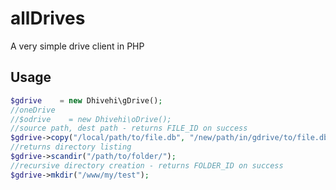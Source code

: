 # allDrives
A very simple drive client in PHP

## Usage
```php
$gdrive    = new Dhivehi\gDrive();
//oneDrive
//$odrive    = new Dhivehi\oDrive(); 
//source path, dest path - returns FILE_ID on success
$gdrive->copy("/local/path/to/file.db", "/new/path/in/gdrive/to/file.db"); 
//returns directory listing
$gdrive->scandir("/path/to/folder/"); 
//recursive directory creation - returns FOLDER_ID on success
$gdrive->mkdir("/www/my/test"); 
```
